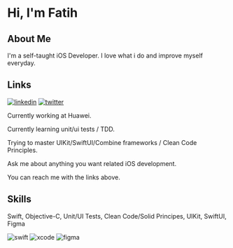 
# Hi, I'm Fatih


## About Me
I'm a self-taught iOS Developer. I love what i do and improve myself everyday.


## Links
[![linkedin](https://img.shields.io/badge/linkedin-0A66C2?style=for-the-badge&logo=linkedin&logoColor=white)](https://www.linkedin.com/in/fatih-saglam-879603181/)
[![twitter](https://img.shields.io/badge/twitter-1DA1F2?style=for-the-badge&logo=twitter&logoColor=white)](https://twitter.com/fatihios)


Currently working at Huawei.

Currently learning unit/ui tests / TDD.

Trying to master UIKit/SwiftUI/Combine frameworks / Clean Code Principles.

Ask me about anything you want related iOS development.

You can reach me with the links above.


## Skills
Swift, Objective-C, Unit/UI Tests, Clean Code/Solid Principes, UIKit, SwiftUI, Figma

![swift](https://img.shields.io/badge/Swift-FA7343?style=for-the-badge&logo=swift&logoColor=white)
![xcode](https://img.shields.io/badge/Xcode-007ACC?style=for-the-badge&logo=Xcode&logoColor=white)
![figma](https://img.shields.io/badge/Figma-F24E1E?style=for-the-badge&logo=figma&logoColor=white)

